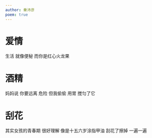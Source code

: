 ```yaml
---
author: 秦沛彦
poem: true
---
```


# **爱情**
生活 就像便秘
而你是红心火龙果

# **酒精**
妈妈说
你要远离 危险
但我偷偷
用胃
搅匀了它

# **刮花**
其实女孩的青春期
很好理解
像是十五六岁涂指甲油
刮花了擦掉
一遍一遍
